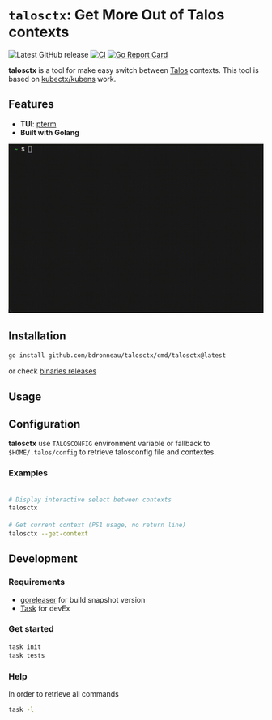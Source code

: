 # `talosctx`: Get More Out of Talos contexts

![Latest GitHub release](https://img.shields.io/github/release/bdronneau/talosctx.svg) [![CI](https://github.com/bdronneau/talosctx/actions/workflows/ci.yaml/badge.svg)](https://github.com/bdronneau/talosctx/actions/workflows/ci.yaml) [![Go Report Card](https://goreportcard.com/badge/github.com/bdronneau/talosctx)](https://goreportcard.com/report/github.com/bdronneau/talosctx)

**talosctx** is a tool for make easy switch between [Talos](https://www.talos.dev/) contexts. This tool is based on [kubectx/kubens](https://github.com/ahmetb/kubectx) work.

## Features

- **TUI**: [pterm](https://github.com/pterm/pterm)
- **Built with Golang**

![](./img/demo.gif)

## Installation

```bash
go install github.com/bdronneau/talosctx/cmd/talosctx@latest
```

or check [binaries releases](https://github.com/bdronneau/talosctx/releases)

## Usage

## Configuration

**talosctx** use `TALOSCONFIG` environment variable or fallback to `$HOME/.talos/config` to retrieve talosconfig file and contextes.

### Examples

```bash

# Display interactive select between contexts
talosctx

# Get current context (PS1 usage, no return line)
talosctx --get-context
```

## Development

### Requirements

- [goreleaser](https://goreleaser.com/) for build snapshot version
- [Task](https://taskfile.dev/) for devEx

### Get started

```bash
task init
task tests
```

### Help

In order to retrieve all commands

```bash
task -l
```
